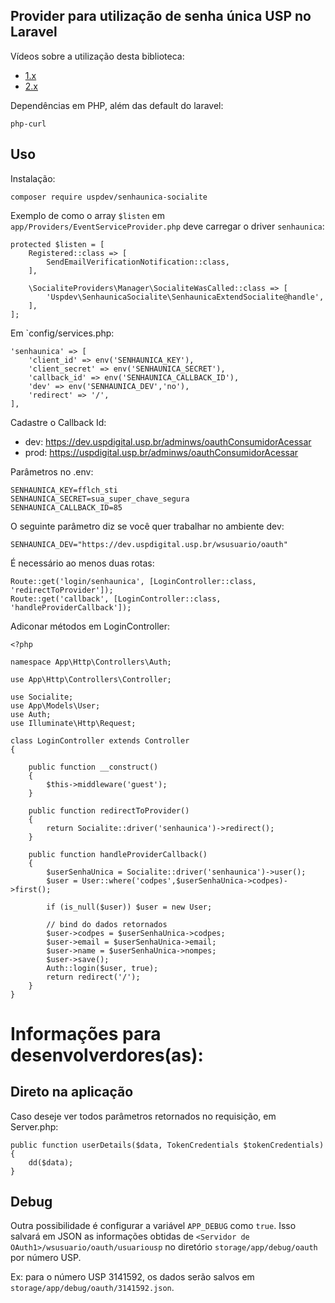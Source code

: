 ## Provider para utilização de senha única USP no Laravel

Vídeos sobre a utilização desta biblioteca:

 - [1.x](https://youtu.be/jLFM2AUFJgw)
 - [2.x](https://www.youtube.com/watch?v=t6Zf3nK-oIo)

Dependências em PHP, além das default do laravel:

    php-curl

## Uso

Instalação:

    composer require uspdev/senhaunica-socialite
    
Exemplo de como o array `$listen` em `app/Providers/EventServiceProvider.php`
deve carregar o driver `senhaunica`:

    protected $listen = [
        Registered::class => [
            SendEmailVerificationNotification::class,
        ],

        \SocialiteProviders\Manager\SocialiteWasCalled::class => [
            'Uspdev\SenhaunicaSocialite\SenhaunicaExtendSocialite@handle',
        ],
    ];

Em `config/services.php:

    'senhaunica' => [
        'client_id' => env('SENHAUNICA_KEY'),
        'client_secret' => env('SENHAUNICA_SECRET'),
        'callback_id' => env('SENHAUNICA_CALLBACK_ID'),
        'dev' => env('SENHAUNICA_DEV','no'),
        'redirect' => '/',
    ], 

Cadastre o Callback Id:

- dev: https://dev.uspdigital.usp.br/adminws/oauthConsumidorAcessar
- prod: https://uspdigital.usp.br/adminws/oauthConsumidorAcessar

Parâmetros no .env:

    SENHAUNICA_KEY=fflch_sti
    SENHAUNICA_SECRET=sua_super_chave_segura
    SENHAUNICA_CALLBACK_ID=85

O seguinte parâmetro diz se você quer trabalhar no ambiente dev:

    SENHAUNICA_DEV="https://dev.uspdigital.usp.br/wsusuario/oauth"


É necessário ao menos duas rotas:

    Route::get('login/senhaunica', [LoginController::class, 'redirectToProvider']);
    Route::get('callback', [LoginController::class, 'handleProviderCallback']);

Adiconar métodos em LoginController:

    <?php

    namespace App\Http\Controllers\Auth;

    use App\Http\Controllers\Controller;

    use Socialite;
    use App\Models\User;
    use Auth;
    use Illuminate\Http\Request;

    class LoginController extends Controller
    {

        public function __construct()
        {
            $this->middleware('guest');
        }

        public function redirectToProvider()
        {
            return Socialite::driver('senhaunica')->redirect();
        }

        public function handleProviderCallback()
        {
            $userSenhaUnica = Socialite::driver('senhaunica')->user();
            $user = User::where('codpes',$userSenhaUnica->codpes)->first();

            if (is_null($user)) $user = new User;

            // bind do dados retornados
            $user->codpes = $userSenhaUnica->codpes;
            $user->email = $userSenhaUnica->email;
            $user->name = $userSenhaUnica->nompes;
            $user->save();
            Auth::login($user, true);
            return redirect('/');
        }
    }

# Informações para desenvolverdores(as):

## Direto na aplicação

Caso deseje ver todos parâmetros retornados no requisição, em Server.php:

    public function userDetails($data, TokenCredentials $tokenCredentials)
    {  
        dd($data);
    }

## Debug
Outra possibilidade é configurar a variável `APP_DEBUG` como `true`. Isso salvará em JSON as informações obtidas de `<Servidor de OAuth1>/wsusuario/oauth/usuariousp` no diretório `storage/app/debug/oauth` por número USP.

Ex: para o número USP 3141592, os dados serão salvos em `storage/app/debug/oauth/3141592.json`.
